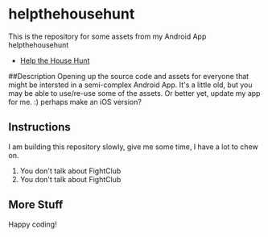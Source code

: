 # helpthehousehunt

This is the repository for  some assets from my Android App helpthehousehunt
- [Help the House Hunt](https://play.google.com/store/apps/details?id=sdei.app.helpthehousehuntfree)

##Description
Opening up the source code and assets for everyone that might be intersted in a semi-complex Android App.  It's a little old, but you may be able to use/re-use some of the assets.  Or better yet, update my app for me.  :)   perhaps make an iOS version?

## Instructions
I am building this repository slowly, give me some time, I have a lot to chew on.

1. You don't talk about FightClub
2. You don't talk about FightClub

## More Stuff
Happy coding!
